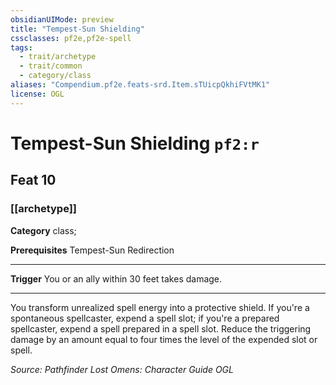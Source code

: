 ```yaml
---
obsidianUIMode: preview
title: "Tempest-Sun Shielding"
cssclasses: pf2e,pf2e-spell
tags:
  - trait/archetype
  - trait/common
  - category/class
aliases: "Compendium.pf2e.feats-srd.Item.sTUicpQkhiFVtMK1"
license: OGL
---
```

# Tempest-Sun Shielding `pf2:r`
## Feat 10
### [[archetype]]

**Category** class; 



**Prerequisites** Tempest-Sun Redirection
* * *
**Trigger** You or an ally within 30 feet takes damage.

* * *

You transform unrealized spell energy into a protective shield. If you're a spontaneous spellcaster, expend a spell slot; if you're a prepared spellcaster, expend a spell prepared in a spell slot. Reduce the triggering damage by an amount equal to four times the level of the expended slot or spell.

*Source: Pathfinder Lost Omens: Character Guide*
*OGL*